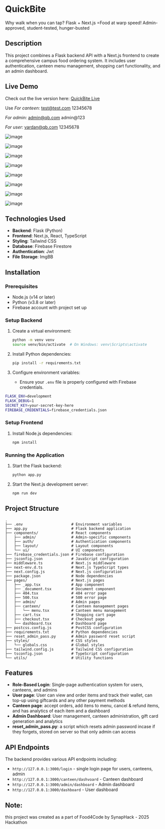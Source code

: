 # QuickBite

Why walk when you can tap? Flask + Next.js =Food at warp speed!  Admin-approved, student-tested, hunger-busted

## Description

This project combines a Flask backend API with a Next.js frontend to create a comprehensive campus food ordering system. It includes user authentication, canteen menu management, shopping cart functionality, and an admin dashboard.

## Live Demo

Check out the live version here: [QuickBite Live](https://quick-bite-lake.vercel.app/login)

Use
*For canteen:*
test@test.com
12345678


*For admin:*
admin@qb.com
admin@123


*For user:*
vardan@qb.com
12345678


![image](https://github.com/user-attachments/assets/8644eb6c-c45c-4724-83e6-0d1a0338c434)


![image](https://github.com/user-attachments/assets/ef0cecf1-4679-47d6-824e-88fd33bc1f6c)

![image](https://github.com/user-attachments/assets/8779658e-49e6-47d8-971e-ffabf9ee6e28)


![image](https://github.com/user-attachments/assets/8db30eb9-15cb-4d21-bb64-edc2651d439f)


![image](https://github.com/user-attachments/assets/fb0331a2-1f65-415c-b2d2-85273044a93a)


![image](https://github.com/user-attachments/assets/8565a632-5984-46b5-88c2-776a5e196617)

![image](https://github.com/user-attachments/assets/657448ad-3491-49c6-abb8-bf1b149f540b)

![image](https://github.com/user-attachments/assets/54cc953f-f524-4982-bf7f-be5f63f9ec50)








## Technologies Used

- **Backend**: Flask (Python)
- **Frontend**: Next.js, React, TypeScript
- **Styling**: Tailwind CSS
- **Database**: Firebase Firestore
- **Authentication**: Jwt
- **File Storage**: ImgBB

## Installation


### Prerequisites

- Node.js (v14 or later)
- Python (v3.8 or later)
- Firebase account with project set up

### Setup Backend

1. Create a virtual environment:
   ```sh
   python -m venv venv
   source venv/bin/activate  # On Windows: venv\Scripts\activate
   ```

2. Install Python dependencies:
   ```sh
   pip install -r requirements.txt
   ```

3. Configure environment variables:
   - Ensure your `.env` file is properly configured with Firebase credentials.
  ```sh
FLASK_ENV=development
FLASK_DEBUG=1
SECRET_KEY=your-secret-key-here
FIREBASE_CREDENTIALS=firebase_credentials.json
```

### Setup Frontend

1. Install Node.js dependencies:
   ```sh
   npm install
   ```


### Running the Application

1. Start the Flask backend:
   ```sh
   python app.py
   ```

2. Start the Next.js development server:
   ```sh
   npm run dev
   ```

## Project Structure

```
.
├── .env                      # Environment variables
├── app.py                    # Flask backend application
├── components/               # React components
│   ├── admin/                # Admin-specific components
│   ├── auth/                 # Authentication components  
│   ├── layout/               # Layout components
│   └── ui/                   # UI components
├── firebase_credentials.json # Firebase configuration
├── jsconfig.json             # JavaScript configuration
├── middleware.ts             # Next.js middleware
├── next-env.d.ts             # Next.js TypeScript types
├── next.config.js            # Next.js configuration
├── package.json              # Node dependencies
├── pages/                    # Next.js pages
│   ├── _app.tsx              # App component
│   ├── _document.tsx         # Document component
│   ├── 404.tsx               # 404 error page
│   ├── 500.tsx               # 500 error page
│   ├── admin/                # Admin pages
│   ├── canteen/              # Canteen management pages
│   │   └── menu.tsx          # Canteen menu management
│   ├── cart.tsx              # Shopping cart page
│   ├── checkout.tsx          # Checkout page
│   └── dashboard.tsx         # Dashboard page
├── postcss.config.js         # PostCSS configuration
├── requirements.txt          # Python dependencies
├── reset_admin_pass.py       # Admin password reset script
├── styles/                   # CSS styles
│   └── globals.css           # Global styles
├── tailwind.config.js        # Tailwind CSS configuration
├── tsconfig.json             # TypeScript configuration
└── utils/                    # Utility functions
```

## Features

- **Role-Based Login**: Single-page authentication system for users, canteens, and admins
- **User page**: User can view and order items and track their wallet, can top-up using giftcards and any other payment methods 
- **Canteen page**: accept orders, add itens to menu, cancel & refund items, and has analytics of each item and a dashboard
- **Admin Dashboard**: User management, canteen administration, gift card generation and analytics
- **reset_admin_pass.py**: a script which resets admin password incase if they forgets, stored on server so that only admin can access



## API Endpoints

The backend provides various API endpoints including:

- `http://127.0.0.1:3000/login` - single login page for users, canteens, admin
- `http://127.0.0.1:3000/canteen/dashvoard` - Canteen dashboard
- `http://127.0.0.1:3000/admin/dashboard` - Admin dashboard
- `http://127.0.0.1:3000/dashboard` - User dashboard


## Note: 
this project was created as a part of Food4Code by SynapHack - 2025 Hackathon

